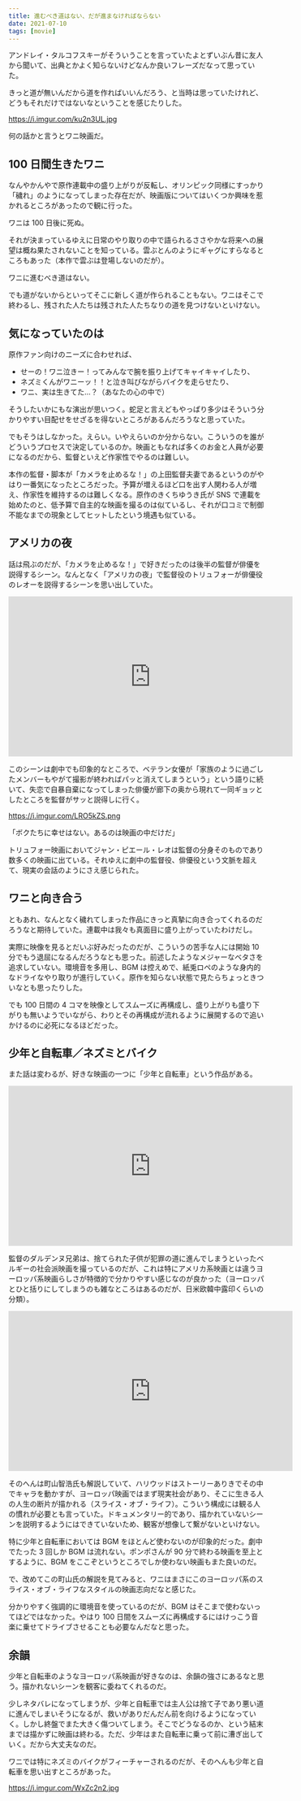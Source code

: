 ```yaml
---
title: 進むべき道はない、だが進まなければならない
date: 2021-07-10
tags: [movie]
---
```


アンドレイ・タルコフスキーがそういうことを言っていたよとずいぶん昔に友人から聞いて、出典とかよく知らないけどなんか良いフレーズだなって思っていた。

きっと道が無いんだから道を作ればいいんだろう、と当時は思っていたけれど、どうもそれだけではないなということを感じたりした。

https://i.imgur.com/ku2n3UL.jpg

何の話かと言うとワニ映画だ。

## 100 日間生きたワニ

なんやかんやで原作連載中の盛り上がりが反転し、オリンピック同様にすっかり「穢れ」のようになってしまった存在だが、映画版についてはいくつか興味を惹かれるところがあったので観に行った。

ワニは 100 日後に死ぬ。

それが決まっているゆえに日常のやり取りの中で語られるささやかな将来への展望は概ね果たされないことを知っている。雲ぶとんのようにギャグにすらなるところもあった（本作で雲ぶは登場しないのだが）。

ワニに進むべき道はない。

でも道がないからといってそこに新しく道が作られることもない。ワニはそこで終わるし、残された人たちは残された人たちなりの道を見つけないといけない。

## 気になっていたのは

原作ファン向けのニーズに合わせれば、

- せーの！ワニ泣きー！ってみんなで腕を振り上げてキャイキャイしたり、
- ネズミくんがワニーッ！！と泣き叫びながらバイクを走らせたり、
- ワニ、実は生きてた…？（あなたの心の中で）

そうしたいかにもな演出が思いつく。蛇足と言えどもやっぱり多少はそういう分かりやすい目配せをせざるを得ないところがあるんだろうなと思っていた。

でもそうはしなかった。えらい。いやえらいのか分からない。こういうのを誰がどういうプロセスで決定しているのか。映画ともなれば多くのお金と人員が必要になるのだから、監督といえど作家性でやるのは難しい。

本作の監督・脚本が「カメラを止めるな！」の上田監督夫妻であるというのがやはり一番気になったところだった。予算が増えるほど口を出す人関わる人が増え、作家性を維持するのは難しくなる。原作のきくちゆうき氏が SNS で連載を始めたのと、低予算で自主的な映画を撮るのは似ているし、それが口コミで制御不能なまでの現象としてヒットしたという境遇も似ている。

## アメリカの夜

話は飛ぶのだが、「カメラを止めるな！」で好きだったのは後半の監督が俳優を説得するシーン。なんとなく「アメリカの夜」で監督役のトリュフォーが俳優役のレオーを説得するシーンを思い出していた。

<iframe width="560" height="315" src="https://www.youtube.com/embed/tlI--ATerwo" title="YouTube video player" frameborder="0" allow="accelerometer; autoplay; clipboard-write; encrypted-media; gyroscope; picture-in-picture" allowfullscreen></iframe>

このシーンは劇中でも印象的なところで、ベテラン女優が「家族のように過ごしたメンバーもやがて撮影が終わればパッと消えてしまうという」という語りに続いて、失恋で自暴自棄になってしまった俳優が廊下の奥から現れて一同ギョッとしたところを監督がサッと説得しに行く。

https://i.imgur.com/LRO5kZS.png

「ボクたちに幸せはない。あるのは映画の中だけだ」

トリュフォー映画においてジャン・ピエール・レオは監督の分身そのものであり数多くの映画に出ている。それゆえに劇中の監督役、俳優役という文脈を超えて、現実の会話のようにさえ感じられた。

## ワニと向き合う

ともあれ、なんとなく穢れてしまった作品にきっと真摯に向き合ってくれるのだろうなと期待していた。連載中は我々も真面目に盛り上がっていたわけだし。

実際に映像を見るとだいぶ好みだったのだが、こういうの苦手な人には開始 10 分でもう退屈になるんだろうなとも思った。前述したようなメジャーなベタさを追求していない。環境音を多用し、BGM は控えめで、紙兎ロペのような身内的なドライなやり取りが進行していく。原作を知らない状態で見たらちょっときついなとも思ったりした。

でも 100 日間の 4 コマを映像としてスムーズに再構成し、盛り上がりも盛り下がりも無いようでいながら、わりとその再構成が流れるように展開するので追いかけるのに必死になるほどだった。

## 少年と自転車／ネズミとバイク

また話は変わるが、好きな映画の一つに「少年と自転車」という作品がある。

<iframe width="560" height="315" src="https://www.youtube.com/embed/RKZLQWUYT_E" title="YouTube video player" frameborder="0" allow="accelerometer; autoplay; clipboard-write; encrypted-media; gyroscope; picture-in-picture" allowfullscreen></iframe>

監督のダルデンヌ兄弟は、捨てられた子供が犯罪の道に進んでしまうといったベルギーの社会派映画を撮っているのだが、これは特にアメリカ系映画とは違うヨーロッパ系映画らしさが特徴的で分かりやすい感じなのが良かった（ヨーロッパとひと括りにしてしまうのも雑なところはあるのだが、日米欧韓中露印くらいの分類）。

<iframe width="560" height="315" src="https://www.youtube.com/embed/APjjYkR2C9o" title="YouTube video player" frameborder="0" allow="accelerometer; autoplay; clipboard-write; encrypted-media; gyroscope; picture-in-picture" allowfullscreen></iframe>

そのへんは町山智浩氏も解説していて、ハリウッドはストーリーありきでその中でキャラを動かすが、ヨーロッパ映画ではまず現実社会があり、そこに生きる人の人生の断片が描かれる（スライス・オブ・ライフ）。こういう構成には観る人の慣れが必要とも言っていた。ドキュメンタリー的であり、描かれていないシーンを説明するようにはできていないため、観客が想像して繋がないといけない。

特に少年と自転車においては BGM をほとんど使わないのが印象的だった。劇中でたった 3 回しか BGM は流れない。ポンポさんが 90 分で終わる映画を至上とするように、BGM をここぞというところでしか使わない映画もまた良いのだ。

で、改めてこの町山氏の解説を見てみると、ワニはまさにこのヨーロッパ系のスライス・オブ・ライフなスタイルの映画志向だなと感じた。

分かりやすく強調的に環境音を使っているのだが、BGM はそこまで使わないってほどではなかった。やはり 100 日間をスムーズに再構成するにはけっこう音楽に乗せてドライブさせることも必要なんだなと思った。

## 余韻

少年と自転車のようなヨーロッパ系映画が好きなのは、余韻の強さにあるなと思う。描かれないシーンを観客に委ねてくれるのだ。

少しネタバレになってしまうが、少年と自転車では主人公は捨て子であり悪い道に進んでしまいそうになるが、救いがありだんだん前を向けるようになっていく。しかし終盤でまた大きく傷ついてしまう。そこでどうなるのか、という結末までは描かずに映画は終わる。ただ、少年はまた自転車に乗って前に漕ぎ出していく。だから大丈夫なのだ。

ワニでは特にネズミのバイクがフィーチャーされるのだが、そのへんも少年と自転車を思い出すところがあった。

https://i.imgur.com/WxZc2n2.jpg
